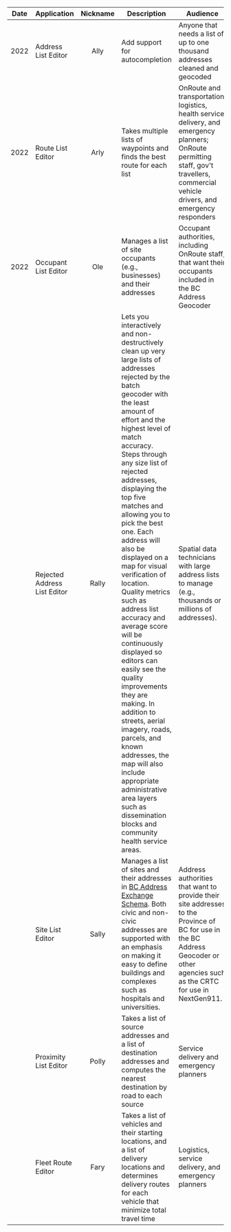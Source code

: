 |Date|Application|Nickname|Description|Audience|
|:----:|----|:----:|----|----|
|2022|Address List Editor|Ally|Add support for autocompletion|Anyone that needs a list of up to one thousand addresses cleaned and geocoded
|2022|Route List Editor|Arly|Takes multiple lists of waypoints and finds the best route for each list|OnRoute and transportation, logistics, health service delivery, and emergency planners; OnRoute permitting staff, gov't travellers, commercial vehicle drivers, and emergency responders
|2022|Occupant List Editor|Ole|Manages a list of site occupants (e.g., businesses) and their addresses|Occupant authorities, including OnRoute staff, that want their occupants included in the BC Address Geocoder
|| Rejected Address List Editor|Rally|Lets you interactively and non-destructively clean up very large lists of addresses rejected by the batch geocoder with the least amount of effort and the highest level of match accuracy. Steps through any size list of rejected  addresses, displaying the top five matches and allowing you to pick the best one. Each address will also be displayed on a map for visual verification of location. Quality metrics such as address list accuracy and average score will be continuously displayed so editors can easily see the quality improvements they are making. In addition to streets, aerial imagery, roads, parcels, and known addresses, the map will also include appropriate  administrative area layers such as dissemination blocks and community health service areas.|Spatial data technicians with large address lists to manage (e.g., thousands or millions of addresses).
||Site List Editor|Sally|Manages a list of sites and their addresses in [BC Address Exchange Schema](https://github.com/bcgov/ols-geocoder/blob/gh-pages/BCAddressExchangeSchema.md). Both civic and non-civic addresses are supported with an emphasis on making it easy to define buildings and complexes such as hospitals and universities.|Address authorities that want to provide their site addresses to the Province of BC for use in the BC Address Geocoder or other agencies such as the CRTC for use in NextGen911.
||Proximity List Editor|Polly|Takes a list of source addresses and a list of destination addresses and computes the nearest destination by road to each source|Service delivery and emergency planners
||Fleet Route Editor|Fary|Takes a list of vehicles and their starting locations, and a list of delivery locations and determines delivery routes for each vehicle that minimize total travel time|Logistics, service delivery, and emergency planners
